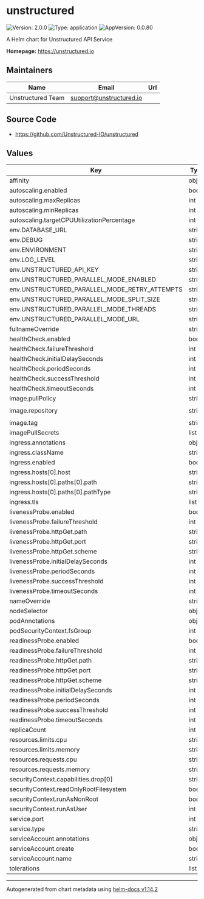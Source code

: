 # unstructured

![Version: 2.0.0](https://img.shields.io/badge/Version-2.0.0-informational?style=flat-square) ![Type: application](https://img.shields.io/badge/Type-application-informational?style=flat-square) ![AppVersion: 0.0.80](https://img.shields.io/badge/AppVersion-0.0.80-informational?style=flat-square)

A Helm chart for Unstructured API Service

**Homepage:** <https://unstructured.io>

## Maintainers

| Name | Email | Url |
| ---- | ------ | --- |
| Unstructured Team | <support@unstructured.io> |  |

## Source Code

* <https://github.com/Unstructured-IO/unstructured>

## Values

| Key | Type | Default | Description |
|-----|------|---------|-------------|
| affinity | object | `{}` |  |
| autoscaling.enabled | bool | `false` |  |
| autoscaling.maxReplicas | int | `10` |  |
| autoscaling.minReplicas | int | `1` |  |
| autoscaling.targetCPUUtilizationPercentage | int | `80` |  |
| env.DATABASE_URL | string | `""` |  |
| env.DEBUG | string | `"false"` |  |
| env.ENVIRONMENT | string | `"production"` |  |
| env.LOG_LEVEL | string | `"INFO"` |  |
| env.UNSTRUCTURED_API_KEY | string | `""` |  |
| env.UNSTRUCTURED_PARALLEL_MODE_ENABLED | string | `"false"` |  |
| env.UNSTRUCTURED_PARALLEL_MODE_RETRY_ATTEMPTS | string | `"2"` |  |
| env.UNSTRUCTURED_PARALLEL_MODE_SPLIT_SIZE | string | `"1"` |  |
| env.UNSTRUCTURED_PARALLEL_MODE_THREADS | string | `"3"` |  |
| env.UNSTRUCTURED_PARALLEL_MODE_URL | string | `""` |  |
| fullnameOverride | string | `""` |  |
| healthCheck.enabled | bool | `true` |  |
| healthCheck.failureThreshold | int | `3` |  |
| healthCheck.initialDelaySeconds | int | `30` |  |
| healthCheck.periodSeconds | int | `30` |  |
| healthCheck.successThreshold | int | `1` |  |
| healthCheck.timeoutSeconds | int | `10` |  |
| image.pullPolicy | string | `"IfNotPresent"` |  |
| image.repository | string | `"downloads.unstructured.io/unstructured-io/unstructured-api"` |  |
| image.tag | string | `"0.0.80"` |  |
| imagePullSecrets | list | `[]` |  |
| ingress.annotations | object | `{}` |  |
| ingress.className | string | `""` |  |
| ingress.enabled | bool | `false` |  |
| ingress.hosts[0].host | string | `"unstructured.local"` |  |
| ingress.hosts[0].paths[0].path | string | `"/"` |  |
| ingress.hosts[0].paths[0].pathType | string | `"Prefix"` |  |
| ingress.tls | list | `[]` |  |
| livenessProbe.enabled | bool | `true` |  |
| livenessProbe.failureThreshold | int | `3` |  |
| livenessProbe.httpGet.path | string | `"/healthcheck"` |  |
| livenessProbe.httpGet.port | string | `"http"` |  |
| livenessProbe.httpGet.scheme | string | `"HTTP"` |  |
| livenessProbe.initialDelaySeconds | int | `30` |  |
| livenessProbe.periodSeconds | int | `30` |  |
| livenessProbe.successThreshold | int | `1` |  |
| livenessProbe.timeoutSeconds | int | `10` |  |
| nameOverride | string | `""` |  |
| nodeSelector | object | `{}` |  |
| podAnnotations | object | `{}` |  |
| podSecurityContext.fsGroup | int | `1000` |  |
| readinessProbe.enabled | bool | `true` |  |
| readinessProbe.failureThreshold | int | `3` |  |
| readinessProbe.httpGet.path | string | `"/healthcheck"` |  |
| readinessProbe.httpGet.port | string | `"http"` |  |
| readinessProbe.httpGet.scheme | string | `"HTTP"` |  |
| readinessProbe.initialDelaySeconds | int | `10` |  |
| readinessProbe.periodSeconds | int | `10` |  |
| readinessProbe.successThreshold | int | `1` |  |
| readinessProbe.timeoutSeconds | int | `5` |  |
| replicaCount | int | `1` |  |
| resources.limits.cpu | string | `"1000m"` |  |
| resources.limits.memory | string | `"1Gi"` |  |
| resources.requests.cpu | string | `"200m"` |  |
| resources.requests.memory | string | `"512Mi"` |  |
| securityContext.capabilities.drop[0] | string | `"ALL"` |  |
| securityContext.readOnlyRootFilesystem | bool | `false` |  |
| securityContext.runAsNonRoot | bool | `true` |  |
| securityContext.runAsUser | int | `1000` |  |
| service.port | int | `8000` |  |
| service.type | string | `"ClusterIP"` |  |
| serviceAccount.annotations | object | `{}` |  |
| serviceAccount.create | bool | `true` |  |
| serviceAccount.name | string | `""` |  |
| tolerations | list | `[]` |  |

----------------------------------------------
Autogenerated from chart metadata using [helm-docs v1.14.2](https://github.com/norwoodj/helm-docs/releases/v1.14.2)
